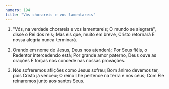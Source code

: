 ```yaml
---
numero: 194
title: "Vós chorareis e vos lamentareis"
---
```

1. "Vós, na verdade chorareis e vos lamentareis;
O mundo se alegrará", disse o Rei dos reis;
Mas eis que, muito em breve, Cristo retornará
E nossa alegria nunca terminará.

2. Orando em nome de Jesus, Deus nos atenderá;
Por Seus fiéis, o Redentor intercedendo está;
Por grande amor paterno, Deus ouve as orações
E forças nos concede nas nossas provações.

3. Nós sofreremos aflições como Jesus sofreu;
Bom ânimo devemos ter, pois Cristo já venceu;
O reino Lhe pertence na terra e nos céus;
Com Ele reinaremos junto aos santos Seus.
